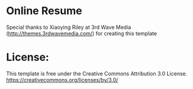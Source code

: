 # Online Resume

Special thanks to 
Xiaoying Riley at 3rd Wave Media (http://themes.3rdwavemedia.com/)
for creating this template

License: 
=======================================================================
This template is free under the Creative Commons Attribution 3.0 License.
https://creativecommons.org/licenses/by/3.0/
